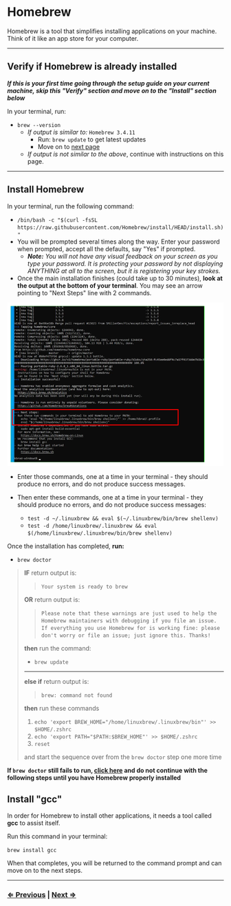 # Homebrew

Homebrew is a tool that simplifies installing applications on your machine. Think of it like an app store for your computer.

---

## Verify if Homebrew is already installed

**_If this is your first time going through the setup guide on your current machine, skip this "Verify" section and move on to the "Install" section below_**

In your terminal, run:

- `brew --version`
  - _If output is similar to:_ `Homebrew 3.4.11`
    - Run: `brew update` to get latest updates
    - Move on to [next page](./4-git.md)
  - _If output is not similar to the above_, continue with instructions on this page.

---

## Install Homebrew

In your terminal, run the following command:

- `/bin/bash -c "$(curl -fsSL https://raw.githubusercontent.com/Homebrew/install/HEAD/install.sh)"`
- You will be prompted several times along the way. Enter your password when prompted, accept all the defaults, say "Yes" if prompted.
  - **_Note:_** _You will not have any visual feedback on your screen as you type your password. It is protecting your password by not displaying ANYTHING at all to the screen, but it is registering your key strokes._
- Once the main installation finishes (could take up to 30 minutes), **look at the output at the bottom of your terminal**. You may see an arrow pointing to "Next Steps" line with 2 commands.

![Homebrew No Next Steps example](../../images/homebrew-next-steps.png)

- Enter those commands, one at a time in your terminal - they should produce no errors, and do not produce success messages.

- Then enter these commands, one at a time in your terminal - they should produce no errors, and do not produce success messages:
  - `test -d ~/.linuxbrew && eval $(~/.linuxbrew/bin/brew shellenv)`
  - `test -d /home/linuxbrew/.linuxbrew && eval $(/home/linuxbrew/.linuxbrew/bin/brew shellenv)`

Once the installation has completed, **run:**

- `brew doctor`

> **IF** return output is:
> > `Your system is ready to brew`
>
> **OR** return output is:
>
> > `Please note that these warnings are just used to help the Homebrew maintainers with debugging if you file an issue. If everything you use Homebrew for is working fine: please don't worry or file an issue; just ignore this. Thanks!`
>
> **then**  run the command:
>
> - `brew update`
>
> ---
> **else if** return output is:
> > `brew: command not found`
>
> **then** run these commands
>
> 1. `echo 'export BREW_HOME="/home/linuxbrew/.linuxbrew/bin"' >> $HOME/.zshrc`
> 1. `echo 'export PATH="$PATH:$BREW_HOME"' >> $HOME/.zshrc`
> 1. `reset`
>
> and start the sequence over from the `brew doctor` step one more time

**If `brew doctor` still fails to run, [click here](../../error/error.md) and do not continue with the following steps until you have Homebrew properly installed**

## Install "gcc"

In order for Homebrew to install other applications, it needs a tool called **gcc** to assist itself.

Run this command in your terminal:

`brew install gcc`

When that completes, you will be returned to the command prompt and can move on to the next steps.

---

### [⇐ Previous](./2-apt.md) | [Next ⇒](./4-git.md)
